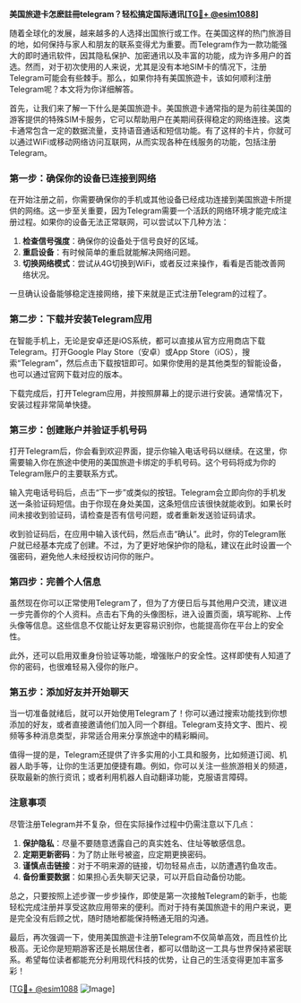 **美国旅遊卡怎麽註冊telegram？轻松搞定国际通讯[[TG💪+ @esim1088](https://t.me/s/esim1088)]**

随着全球化的发展，越来越多的人选择出国旅行或工作。在美国这样的热门旅游目的地，如何保持与家人和朋友的联系变得尤为重要。而Telegram作为一款功能强大的即时通讯软件，因其隐私保护、加密通讯以及丰富的功能，成为许多用户的首选。然而，对于初次使用的人来说，尤其是没有本地SIM卡的情况下，注册Telegram可能会有些棘手。那么，如果你持有美国旅遊卡，该如何顺利注册Telegram呢？本文将为你详细解答。

首先，让我们来了解一下什么是美国旅遊卡。美国旅遊卡通常指的是为前往美国的游客提供的特殊SIM卡服务，它可以帮助用户在美期间获得稳定的网络连接。这类卡通常包含一定的数据流量，支持语音通话和短信功能。有了这样的卡片，你就可以通过WiFi或移动网络访问互联网，从而实现各种在线服务的功能，包括注册Telegram。

### 第一步：确保你的设备已连接到网络

在开始注册之前，你需要确保你的手机或其他设备已经成功连接到美国旅遊卡所提供的网络。这一步至关重要，因为Telegram需要一个活跃的网络环境才能完成注册过程。如果你的设备无法正常联网，可以尝试以下几种方法：

1. **检查信号强度**：确保你的设备处于信号良好的区域。
2. **重启设备**：有时候简单的重启就能解决网络问题。
3. **切换网络模式**：尝试从4G切换到WiFi，或者反过来操作，看看是否能改善网络状况。

一旦确认设备能够稳定连接网络，接下来就是正式注册Telegram的过程了。

### 第二步：下载并安装Telegram应用

在智能手机上，无论是安卓还是iOS系统，都可以直接从官方应用商店下载Telegram。打开Google Play Store（安卓）或App Store（iOS），搜索“Telegram”，然后点击下载按钮即可。如果你使用的是其他类型的智能设备，也可以通过官网下载对应的版本。

下载完成后，打开Telegram应用，并按照屏幕上的提示进行安装。通常情况下，安装过程非常简单快捷。

### 第三步：创建账户并验证手机号码

打开Telegram后，你会看到欢迎界面，提示你输入电话号码以继续。在这里，你需要输入你在旅途中使用的美国旅遊卡绑定的手机号码。这个号码将成为你的Telegram账户的主要联系方式。

输入完电话号码后，点击“下一步”或类似的按钮。Telegram会立即向你的手机发送一条验证码短信。由于你现在身处美国，这条短信应该很快就能收到。如果长时间未接收到验证码，请检查是否有信号问题，或者重新发送验证码请求。

收到验证码后，在应用中输入该代码，然后点击“确认”。此时，你的Telegram账户就已经基本完成了创建。不过，为了更好地保护你的隐私，建议在此时设置一个强密码，避免他人未经授权访问你的账户。

### 第四步：完善个人信息

虽然现在你可以正常使用Telegram了，但为了方便日后与其他用户交流，建议进一步完善你的个人资料。点击右下角的头像图标，进入设置页面，填写昵称、上传头像等信息。这些信息不仅能让好友更容易识别你，也能提高你在平台上的安全性。

此外，还可以启用双重身份验证等功能，增强账户的安全性。这样即使有人知道了你的密码，也很难轻易入侵你的账户。

### 第五步：添加好友并开始聊天

当一切准备就绪后，就可以开始使用Telegram了！你可以通过搜索功能找到你想添加的好友，或者直接邀请他们加入同一个群组。Telegram支持文字、图片、视频等多种消息类型，非常适合用来分享旅途中的精彩瞬间。

值得一提的是，Telegram还提供了许多实用的小工具和服务，比如频道订阅、机器人助手等，让你的生活更加便捷有趣。例如，你可以关注一些旅游相关的频道，获取最新的旅行资讯；或者利用机器人自动翻译功能，克服语言障碍。

### 注意事项

尽管注册Telegram并不复杂，但在实际操作过程中仍需注意以下几点：

1. **保护隐私**：尽量不要随意透露自己的真实姓名、住址等敏感信息。
2. **定期更新密码**：为了防止账号被盗，应定期更换密码。
3. **谨慎点击链接**：对于不明来源的链接，切勿轻易点击，以防遭遇钓鱼攻击。
4. **备份重要数据**：如果担心丢失聊天记录，可以开启自动备份功能。

总之，只要按照上述步骤一步步操作，即使是第一次接触Telegram的新手，也能轻松完成注册并享受这款应用带来的便利。而对于持有美国旅遊卡的用户来说，更是完全没有后顾之忧，随时随地都能保持畅通无阻的沟通。

最后，再次强调一下，使用美国旅遊卡注册Telegram不仅简单高效，而且性价比极高。无论你是短期游客还是长期居住者，都可以借助这一工具与世界保持紧密联系。希望每位读者都能充分利用现代科技的优势，让自己的生活变得更加丰富多彩！

[[TG💪+ @esim1088](https://t.me/s/esim1088) ![Image](https://i.postimg.cc/4NQfJmqS/Snipaste-2025-05-13-00-14-12.png)]